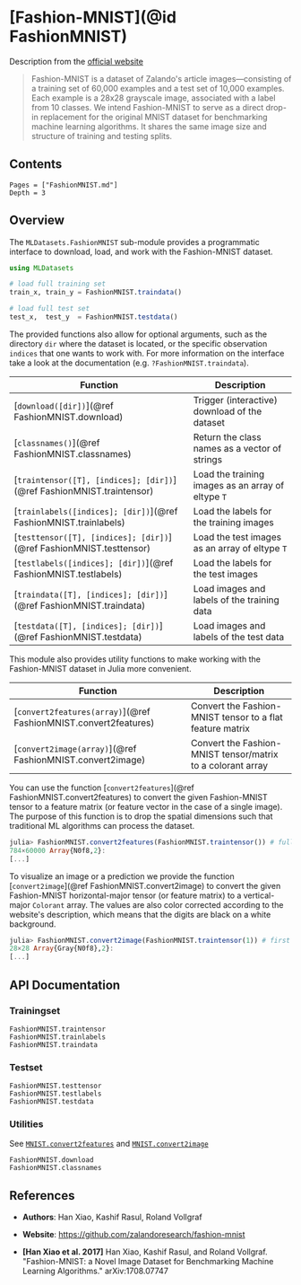 # [Fashion-MNIST](@id FashionMNIST)

Description from the [official website](https://github.com/zalandoresearch/fashion-mnist)

> Fashion-MNIST is a dataset of Zalando's article
> images—consisting of a training set of 60,000 examples and a
> test set of 10,000 examples. Each example is a 28x28 grayscale
> image, associated with a label from 10 classes. We intend
> Fashion-MNIST to serve as a direct drop-in replacement for the
> original MNIST dataset for benchmarking machine learning
> algorithms. It shares the same image size and structure of
> training and testing splits.

## Contents

```@contents
Pages = ["FashionMNIST.md"]
Depth = 3
```

## Overview

The `MLDatasets.FashionMNIST` sub-module provides a programmatic
interface to download, load, and work with the Fashion-MNIST
dataset.

```julia
using MLDatasets

# load full training set
train_x, train_y = FashionMNIST.traindata()

# load full test set
test_x,  test_y  = FashionMNIST.testdata()
```

The provided functions also allow for optional arguments, such as
the directory `dir` where the dataset is located, or the specific
observation `indices` that one wants to work with. For more
information on the interface take a look at the documentation
(e.g. `?FashionMNIST.traindata`).

Function | Description
---------|-------------
[`download([dir])`](@ref FashionMNIST.download) | Trigger (interactive) download of the dataset
[`classnames()`](@ref FashionMNIST.classnames) | Return the class names as a vector of strings
[`traintensor([T], [indices]; [dir])`](@ref FashionMNIST.traintensor) | Load the training images as an array of eltype `T`
[`trainlabels([indices]; [dir])`](@ref FashionMNIST.trainlabels) | Load the labels for the training images
[`testtensor([T], [indices]; [dir])`](@ref FashionMNIST.testtensor) | Load the test images as an array of eltype `T`
[`testlabels([indices]; [dir])`](@ref FashionMNIST.testlabels) | Load the labels for the test images
[`traindata([T], [indices]; [dir])`](@ref FashionMNIST.traindata) | Load images and labels of the training data
[`testdata([T], [indices]; [dir])`](@ref FashionMNIST.testdata) | Load images and labels of the test data

This module also provides utility functions to make working with
the Fashion-MNIST dataset in Julia more convenient.

Function | Description
---------|-------------
[`convert2features(array)`](@ref FashionMNIST.convert2features) | Convert the Fashion-MNIST tensor to a flat feature matrix
[`convert2image(array)`](@ref FashionMNIST.convert2image) | Convert the Fashion-MNIST tensor/matrix to a colorant array

You can use the function
[`convert2features`](@ref FashionMNIST.convert2features) to
convert the given Fashion-MNIST tensor to a feature matrix (or
feature vector in the case of a single image). The purpose of
this function is to drop the spatial dimensions such that
traditional ML algorithms can process the dataset.

```julia
julia> FashionMNIST.convert2features(FashionMNIST.traintensor()) # full training data
784×60000 Array{N0f8,2}:
[...]
```

To visualize an image or a prediction we provide the function
[`convert2image`](@ref FashionMNIST.convert2image) to convert the
given Fashion-MNIST horizontal-major tensor (or feature matrix)
to a vertical-major `Colorant` array. The values are also color
corrected according to the website's description, which means
that the digits are black on a white background.

```julia
julia> FashionMNIST.convert2image(FashionMNIST.traintensor(1)) # first training image
28×28 Array{Gray{N0f8},2}:
[...]
```

## API Documentation

### Trainingset

```@docs
FashionMNIST.traintensor
FashionMNIST.trainlabels
FashionMNIST.traindata
```

### Testset

```@docs
FashionMNIST.testtensor
FashionMNIST.testlabels
FashionMNIST.testdata
```

### Utilities

See [`MNIST.convert2features`](@ref) and
[`MNIST.convert2image`](@ref)

```@docs
FashionMNIST.download
FashionMNIST.classnames
```

## References

- **Authors**: Han Xiao, Kashif Rasul, Roland Vollgraf

- **Website**: https://github.com/zalandoresearch/fashion-mnist

- **[Han Xiao et al. 2017]** Han Xiao, Kashif Rasul, and Roland Vollgraf. "Fashion-MNIST: a Novel Image Dataset for Benchmarking Machine Learning Algorithms." arXiv:1708.07747
